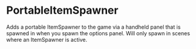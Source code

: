 # PortableItemSpawner
Adds a portable ItemSpawner to the game via a handheld panel that is spawned in when you spawn the options panel. Will only spawn in scenes where an ItemSpawner is active.
